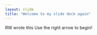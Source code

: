 ```yaml
---
layout: slide
title: "Welcome to my slide deck again"
---
```

RW wrote this
Use the right arrow to begin!
